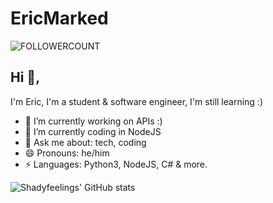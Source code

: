 # EricMarked
![FOLLOWERCOUNT](https://komarev.com/ghpvc/?username=shadyfeelings&color=grey&label=Profile+Views)
## Hi 👋, 
I'm Eric, I'm a student & software engineer, I'm still learning :)

- 🔭 I’m currently working on APIs :)
- 🌱 I’m currently coding in NodeJS
- 💬 Ask me about: tech, coding
- 😄 Pronouns: he/him
-  ⚡ Languages: Python3, NodeJS, C# & more.

![Shadyfeelings' GitHub stats](https://github-readme-stats.vercel.app/api?username=shadyfeelings&show_icons=true&theme=dark)
